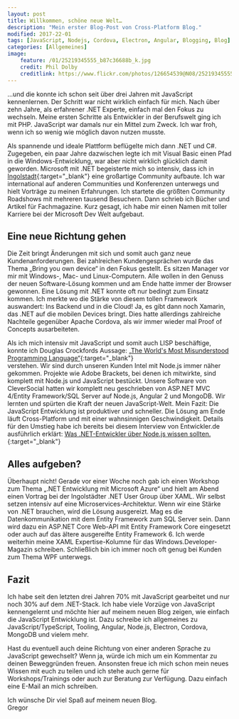 ```yaml
---
layout: post
title: Willkommen, schöne neue Welt…
description: "Mein erster Blog-Post von Cross-Platform Blog."
modified: 2017-22-01
tags: [JavaScript, Nodejs, Cordova, Electron, Angular, Blogging, Blog]
categories: [Allgemeines]
image:
    feature: /01/25219345555_b87c36688b_k.jpg
    credit: Phil Dolby
    creditlink: https://www.flickr.com/photos/126654539@N08/25219345555/
---
```


…und die konnte ich schon seit über drei Jahren mit JavaScript kennenlernen. Der Schritt war nicht wirklich einfach für mich. Nach über zehn Jahre, als erfahrener .NET Experte, einfach mal den Fokus zu wechseln. Meine ersten Schritte als Entwickler in der Berufswelt ging ich mit PHP. JavaScript war damals nur ein Mittel zum Zweck. Ich war froh, wenn ich so wenig wie möglich davon nutzen musste.  

Als spannende und ideale Plattform beflügelte mich dann .NET und C#. Zugegeben, ein paar Jahre dazwischen legte ich mit Visual Basic einen Pfad in die Windows-Entwicklung, war aber nicht wirklich glücklich damit geworden.
Microsoft mit .NET begeisterte mich so intensiv, dass ich in [Ingolstadt](http://www.indot.net "INdotNET"){:target="_blank"} eine großartige Community aufbaute. Ich war international auf anderen Communities und Konferenzen unterwegs und hielt Vorträge zu meinen Erfahrungen. Ich startete die größten Community Roadshows mit mehreren tausend Besuchern. Dann schrieb ich Bücher und Artikel für Fachmagazine. Kurz gesagt, ich habe mir einen Namen mit toller Karriere bei der Microsoft Dev Welt aufgebaut.  

## Eine neue Richtung gehen
Die Zeit bringt Änderungen mit sich und somit auch ganz neue Kundenanforderungen. Bei zahlreichen Kundengesprächen wurde das Thema „Bring you own device“ in den Fokus gestellt. Es sitzen Manager vor mir mit Windows-, Mac- und Linux-Computern. Alle wollen in den Genuss der neuen Software-Lösung kommen und am Ende hatte immer der Browser gewonnen. Eine Lösung mit .NET konnte oft nur bedingt zum Einsatz kommen. Ich merkte wo die Stärke von diesem tollen Framework auswandert: Ins Backend und in die Cloud! Ja, es gibt dann noch Xamarin, das .NET auf die mobilen Devices bringt. Dies hatte allerdings zahlreiche Nachteile gegenüber Apache Cordova, als wir immer wieder mal Proof of Concepts ausarbeiteten.  

Als ich mich intensiv mit JavaScript und somit auch LISP beschäftige, konnte ich Douglas Crockfords Aussage: [„The World's Most Misunderstood Programming Language“](http://www.crockford.com/javascript/javascript.html "The World's Most Misunderstood Programming Language."){:target="_blank"}  
verstehen. Wir sind durch unseren Kunden Intel mit Node.js immer näher gekommen. Projekte wie Adobe Brackets, bei denen ich mitwirkte, sind komplett mit Node.js und JavaScript bestückt. Unsere Software von CleverSocial hatten wir komplett neu geschrieben von ASP.NET MVC 4/Entity Framework/SQL Server auf Node.js, Angular 2 und MongoDB. Wir lernten und spürten die Kraft der neuen JavaScript-Welt. Mein Fazit: Die JavaScript Entwicklung ist produktiver und schneller. Die Lösung am Ende läuft Cross-Platform und mit einer wahnsinnigen Geschwindigkeit. Details für den Umstieg habe ich bereits bei diesem Interview von Entwickler.de ausführlich erklärt: [Was .NET-Entwickler über Node.js wissen sollten.](https://entwickler.de/online/windowsdeveloper/dotnet-entwickler-nodejs-wissen-250747.html "Was .NET-Entwickler über Node.js wissen sollten."){:target="_blank"}  

## Alles aufgeben?
Überhaupt nicht! Gerade vor einer Woche noch gab ich einen Workshop zum Thema „.NET Entwicklung mit Microsoft Azure“ und hielt am Abend einen Vortrag bei der Ingolstädter .NET User Group über XAML. Wir selbst setzen intensiv auf eine Microservices-Architektur. Wenn wir eine Stärke von .NET brauchen, wird die Lösung ausgereizt. Mag es die Datenkommunikation mit dem Entity Framework zum SQL Server sein. Dann wird dazu ein ASP.NET Core Web-API mit Entity Framework Core eingesetzt oder auch auf das ältere ausgereifte Entity Framework 6. Ich werde weiterhin meine XAML Expertise-Kolumne für das Windows.Developer-Magazin schreiben. Schließlich bin ich immer noch oft genug bei Kunden zum Thema WPF unterwegs.  

## Fazit
Ich habe seit den letzten drei Jahren 70% mit JavaScript gearbeitet und nur noch 30% auf dem .NET-Stack. Ich habe viele Vorzüge von JavaScript kennengelernt und möchte hier auf meinem neuen Blog zeigen, wie einfach die JavaScript Entwicklung ist. Dazu schreibe ich allgemeines zu JavaScript/TypeScript, Tooling, Angular, Node.js, Electron, Cordova, MongoDB und vielem mehr.  

Hast du eventuell auch deine Richtung von einer anderen Sprache zu JavaScript gewechselt? Wenn ja, würde ich mich um ein Kommentar zu deinen Beweggründen freuen.
Ansonsten freue ich mich schon mein neues Wissen mit euch zu teilen und ich stehe auch gerne für Workshops/Trainings oder auch zur Beratung zur Verfügung. Dazu einfach eine E-Mail an mich schreiben.  

Ich wünsche Dir viel Spaß auf meinem neuen Blog.  
Gregor

